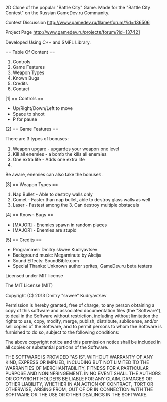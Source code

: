 2D Clone of the popular "Battle City" Game. Made for the "Battle City Contest" on the Russian GameDev.ru Community.

Contest Discussion http://www.gamedev.ru/flame/forum/?id=136506

Project Page http://www.gamedev.ru/projects/forum/?id=137421

Developed Using C++ and SMFL Library.

== Table Of Content ==

1. Controls
2. Game Features
3. Weapon Types
4. Known Bugs
5. Credits
6. Contact

[1] == Controls ==

* Up/Right/Down/Left to move
* Space to shoot
* P for pause

[2] == Game Features ==

There are 3 types of bonuses:

1. Weapon upgare - upgardes your weapon one level
2. Kill all enemies - a bomb the kills all enemies
3. One extra life - Adds one extra life
4. 
Be aware, enemies can also take the bonuses.

[3] == Weapon Types ==

1. Nap Bullet - Able to destroy walls only
2. Comet - Faster than nap bullet, able to destroy glass walls as well
3. Laser - Fastest among the 3. Can destroy multiple obstacels

[4] == Known Bugs ==

* [MAJOR] - Enemies spawn in random places
* [MAJOR] - Enemies are stupid

[5] == Credits ==

* Programmer: Dmitry skwee Kudryavtsev
* Background music: Megaminute by Akcija
* Sound Effects: SoundBible.com
* Special Thanks: Unknown author sprites, GameDev.ru beta testers


Licensed under MIT license


The MIT License (MIT)

Copyright (C) 2013 Dmitry "skwee" Kudryavtsev

Permission is hereby granted, free of charge, to any person obtaining a copy of this software and associated documentation files (the "Software"), to deal in the Software without restriction, including without limitation the rights to use, copy, modify, merge, publish, distribute, sublicense, and/or sell copies of the Software, and to permit persons to whom the Software is furnished to do so, subject to the following conditions:

The above copyright notice and this permission notice shall be included in all copies or substantial portions of the Software.

THE SOFTWARE IS PROVIDED "AS IS", WITHOUT WARRANTY OF ANY KIND, EXPRESS OR IMPLIED, INCLUDING BUT NOT LIMITED TO THE WARRANTIES OF MERCHANTABILITY, FITNESS FOR A PARTICULAR PURPOSE AND NONINFRINGEMENT. IN NO EVENT SHALL THE AUTHORS OR COPYRIGHT HOLDERS BE LIABLE FOR ANY CLAIM, DAMAGES OR OTHER LIABILITY, WHETHER IN AN ACTION OF CONTRACT, TORT OR OTHERWISE, ARISING FROM, OUT OF OR IN CONNECTION WITH THE SOFTWARE OR THE USE OR OTHER DEALINGS IN THE SOFTWARE.
